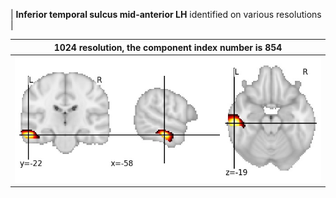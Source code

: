 


| **Inferior temporal sulcus mid-anterior LH** identified on various resolutions |

| 1024 resolution, the component index number is 854|  
|:---:|  
| ![Component 1024](../1024/final/854.jpg "From component 1024: Inferior temporal sulcus mid-anterior LH") |